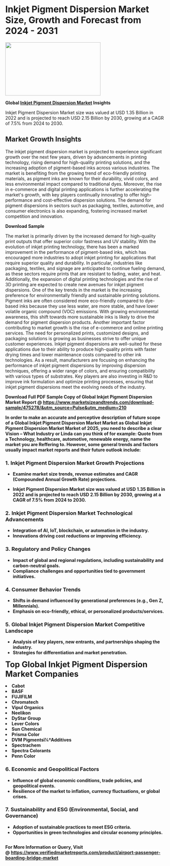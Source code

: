 <H1>Inkjet Pigment Dispersion Market Size, Growth and Forecast from 2024 - 2031</H1><img class="aligncenter size-medium wp-image-584254" src="https://thirdeyenews.in/wp-content/uploads/2024/09/Global-Market-Research-300x168.jpeg" alt="" width="300" height="168" /><p><strong>Global&nbsp;<a href="https://www.marketsizeandtrends.com/download-sample/475278/&amp;utm_source=Pulse&amp;utm_medium=210">Inkjet Pigment Dispersion Market</a> Insights</strong></p><p>Inkjet Pigment Dispersion Market size was valued at USD 1.35 Billion in 2022 and is projected to reach USD 2.15 Billion by 2030, growing at a CAGR of 7.5% from 2024 to 2030.</p><p><h2>Market Growth Insights</h2> <p>The inkjet pigment dispersion market is projected to experience significant growth over the next few years, driven by advancements in printing technology, rising demand for high-quality printing solutions, and the increasing adoption of pigment-based inks across various industries. The market is benefiting from the growing trend of eco-friendly printing materials, as pigment inks are known for their durability, vivid colors, and less environmental impact compared to traditional dyes. Moreover, the rise in e-commerce and digital printing applications is further accelerating the market's growth, with key players continually innovating to offer high-performance and cost-effective dispersion solutions. The demand for pigment dispersions in sectors such as packaging, textiles, automotive, and consumer electronics is also expanding, fostering increased market competition and innovation.</p> <p><strong>Download Sample</strong></p> <p>The market is primarily driven by the increased demand for high-quality print outputs that offer superior color fastness and UV stability. With the evolution of inkjet printing technology, there has been a marked improvement in the performance of pigment-based inks, which has encouraged more industries to adopt inkjet printing for applications that require superior quality and durability. In particular, industries like packaging, textiles, and signage are anticipated to continue fueling demand, as these sectors require prints that are resistant to fading, water, and heat. Additionally, the expansion of digital printing technologies and the rise of 3D printing are expected to create new avenues for inkjet pigment dispersions. One of the key trends in the market is the increasing preference for environmentally friendly and sustainable printing solutions. Pigment inks are often considered more eco-friendly compared to dye-based inks because they use less water, are more stable, and have lower volatile organic compound (VOC) emissions. With growing environmental awareness, this shift towards more sustainable inks is likely to drive the demand for pigment dispersion products. Another important factor contributing to market growth is the rise of e-commerce and online printing services. The need for personalized prints, customized designs, and packaging solutions is growing as businesses strive to offer unique customer experiences. Inkjet pigment dispersions are well-suited for these applications due to their ability to produce high-quality prints with faster drying times and lower maintenance costs compared to other ink technologies. As a result, manufacturers are focusing on enhancing the performance of inkjet pigment dispersions by improving dispersion techniques, offering a wider range of colors, and ensuring compatibility with various types of substrates. Key players are also investing in R&D to improve ink formulation and optimize printing processes, ensuring that inkjet pigment dispersions meet the evolving needs of the industry. <p><strong></p><p><span class=""><strong>Download Full PDF Sample Copy of Global Inkjet Pigment Dispersion Market Report</strong> @ <a href="https://www.marketsizeandtrends.com/download-sample/475278/&amp;utm_source=Pulse&amp;utm_medium=210" target="_blank">https://www.marketsizeandtrends.com/download-sample/475278/&amp;utm_source=Pulse&amp;utm_medium=210</a></span></p><p>In order to make an accurate and perceptive description of future scope of a Global&nbsp;Inkjet Pigment Dispersion Market Market as Global&nbsp;Inkjet Pigment Dispersion Market Market of 2025, you need to describe a clear Vision &ndash; What Industry or Linda can you think of for example: Quote from a Technology, healthcare, automotive, renewable energy, name the market you are Reffering to. However, some general trends and factors usually impact market reports and their future outlook include:</p><h3>1.&nbsp;<strong>Inkjet Pigment Dispersion Market Growth Projections</strong></h3><ul><li>Examine market size trends, revenue estimates and CAGR (Compounded Annual Growth Rate) projections.</li><li><p>Inkjet Pigment Dispersion Market size was valued at USD 1.35 Billion in 2022 and is projected to reach USD 2.15 Billion by 2030, growing at a CAGR of 7.5% from 2024 to 2030.</p></li></ul><h3>2.&nbsp;<strong>Inkjet Pigment Dispersion Market Technological Advancements</strong></h3><ul><li>Integration of AI, IoT, blockchain, or automation in the industry.</li><li>Innovations driving cost reductions or improving efficiency.</li></ul><h3>3.&nbsp;<strong>Regulatory and Policy Changes</strong></h3><ul><li>Impact of global and regional regulations, including sustainability and carbon-neutral goals.</li><li>Compliance challenges and opportunities tied to government initiatives.</li></ul><h3>4.&nbsp;<strong>Consumer Behavior Trends</strong></h3><ul><li>Shifts in demand influenced by generational preferences (e.g., Gen Z, Millennials).</li><li>Emphasis on eco-friendly, ethical, or personalized products/services.</li></ul><h3>5.&nbsp;<strong>Global Inkjet Pigment Dispersion Market Competitive Landscape</strong></h3><ul><li>Analysis of key players, new entrants, and partnerships shaping the industry.</li><li>Strategies for differentiation and market penetration.</li></ul><p data-pm-slice="1 1 []"><span style="color: inherit; font-family: inherit; font-size: 25px;">Top Global Inkjet Pigment Dispersion Market Companies</span></p><div class="" data-test-id=""><p><li>Cabot</li><li> BASF</li><li> FUJIFILM</li><li> Chromatech</li><li> Vipul Organics</li><li> Neelikon</li><li> DyStar Group</li><li> Lever Colors</li><li> Sun Chemical</li><li> Prisma Color</li><li> DVM Pigmentsï¼†Additives</li><li> Spectrachem</li><li> Spectra Colorants</li><li> Penn Color</li></p></div><h3>6.&nbsp;<strong>Economic and Geopolitical Factors</strong></h3><ul><li>Influence of global economic conditions, trade policies, and geopolitical events.</li><li>Resilience of the market to inflation, currency fluctuations, or global crises.</li></ul><h3>7.&nbsp;<strong>Sustainability and ESG (Environmental, Social, and Governance)</strong></h3><ul><li>Adoption of sustainable practices to meet ESG criteria.</li><li>Opportunities in green technologies and circular economy principles.</li></ul><h2><strong style="font-size: 14px;">For More Information or Query, Visit @&nbsp;</strong><a style="background-color: #ffffff; font-size: 14px;" href="https://www.marketsizeandtrends.com/report/inkjet-pigment-dispersion-market/" target="_blank">https://www.verifiedmarketreports.com/product/airport-passenger-boarding-bridge-market</a></h2>
